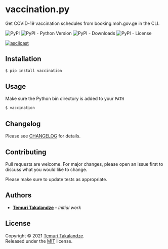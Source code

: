 # vaccination.py

Get COVID-19 vaccination schedules from booking.moh.gov.ge in the CLI.

![PyPI](https://img.shields.io/pypi/v/vaccination)
![PyPI - Python Version](https://img.shields.io/pypi/pyversions/vaccination)
![PyPI - Downloads](https://img.shields.io/pypi/dm/vaccination)
![PyPI - License](https://img.shields.io/pypi/l/vaccination)

[![asciicast](https://asciinema.org/a/434144.svg)](https://asciinema.org/a/434144)

## Installation
```bash
$ pip install vaccination
```

## Usage

Make sure the Python bin directory is added to your `PATH`

```bash
$ vaccination
```

## Changelog

Please see [CHANGELOG](CHANGELOG.md) for details.

## Contributing

Pull requests are welcome. For major changes, please open an issue first to discuss what you would like to change.

Please make sure to update tests as appropriate.

## Authors

- [**Temuri Takalandze**](https://abgeo.dev) - *Initial work*

## License

Copyright © 2021 [Temuri Takalandze](https://abgeo.dev).  
Released under the [MIT](LICENSE) license.
